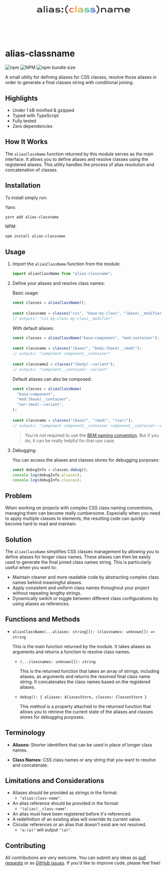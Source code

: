 <br />
<br />
<br />
<div align="center">
<img width="300" alt="alias-classname" src="https://raw.githubusercontent.com/im-mou/alias-classname/master/logo.png" />
</div>
<br />
<br />
<br />

<div align="center">

</div>
<br />

# alias-classname

![npm](https://img.shields.io/npm/v/alias-classname)
![NPM](https://img.shields.io/npm/l/alias-classname)
![npm bundle size](https://img.shields.io/bundlephobia/min/alias-classname)

A small utility for defining aliases for CSS classes, resolve those aliases in order to generate a final classes string with conditional joining.

## Highlights

- Under 1 kB minified & gzipped
- Typed with TypeScript
- Fully tested
- Zero dependencies

## How It Works

The `aliasClassName` function returned by this module serves as the main interface. It allows you to define aliases and resolve classes using the registered aliases. This utility handles the process of alias resolution and concatenation of classes.

## Installation

To install simply run:

Yarn:

```bash
yarn add alias-classname
```

NPM:

```bash
npm install alias-classname
```

## Usage

1. Import the `aliasClassName` function from the module:

   ```javascript
   import aliasClassName from "alias-classname";
   ```

2. Define your aliases and resolve class names:

   Basic usage:

   ```javascript
   const classes = aliasClassName();

   const classname = classes("css", "base:my-class", "(base)__modifier");
   // outputs: "css my-class my-class__modifier"
   ```

   With default aliases:

   ```javascript
   const classes = aliasClassName("base:component", "mod:container");

   const classname = classes("(base)", "body:(base)__(mod)");
   // outputs: "component component__container"

   const classname2 = classes("(body)--variant");
   // outputs: "component__container--variant"
   ```

   Default aliases can also be composed:

   ```javascript
   const classes = aliasClassName(
     "base:component",
     "mod:(base)__container",
     "var:(mod)--variant",
   );

   const classname = classes("(base)", "(mod)", "(var)");
   // outputs: "component component__container component__container--variant"
   ```

   > You're not required to use the [BEM naming convention](https://getbem.com/naming/). But if you do, it can be really helpful for that use case.

3. Debugging:

   You can access the aliases and classes stores for debugging purposes:

   ```javascript
   const debugInfo = classes.debug();
   console.log(debugInfo.aliases);
   console.log(debugInfo.classes);
   ```

## Problem

When working on projects with complex CSS class naming conventions, managing them can become really cumbersome. Especially when you need to apply multiple classes to elements, the resulting code can quickly become hard to read and maintain.

## Solution

The `aliasClassName` simplifies CSS classes management by allowing you to define aliases for longer class names. These aliases can then be easily used to generate the final joined class names string. This is particularly useful when you want to:

- Maintain cleaner and more readable code by abstracting complex class names behind meaningful aliases.
- Apply consistent and uniform class names throughout your project without repeating lengthy strings.
- Dynamically switch or toggle between different class configurations by using aliases as references.

## Functions and Methods

- `aliasClassName(...aliases: string[]): (classnames: unknown[]) => string`

  This is the main function returned by the module. It takes aliases as arguments and returns a function to resolve class names.

  - `(...classnames: unknown[]): string`

    This is the returned function that takes an array of strings, including aliases, as arguments and returns the resolved final class name string. It concatenates the class names based on the registered aliases.

  - `debug(): { aliases: AliasesStore, classes: ClassesStore }`

    This method is a property attached to the returned function that allows you to retrieve the current state of the aliases and classes stores for debugging purposes.

## Terminology

- **Aliases:** Shorter identifiers that can be used in place of longer class names.

- **Class Names:** CSS class names or any string that you want to resolve and concatenate.

## Limitations and Considerations

- Aliases should be provided as strings in the format:
  - `"alias:class-name"`.
- An alias reference should be provided in the format:
  - `"(alias)__class-name"`.
- An alias must have been registered before it's referenced.
- A redefinition of an existing alias will override its current value.
- Circular references or an alias that doesn't exist are not resolved.
  - `"a:(a)"` will output `"(a)"`.

## Contributing

All contributions are very welcome. You can submit any ideas as [pull requests](https://github.com/im-mou/alias-classname/pulls) or as [GitHub issues](https://github.com/im-mou/alias-classname/issues). If you'd like to improve code, please feel free!
